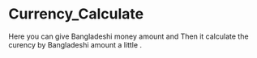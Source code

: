 # Currency_Calculate

Here you can give Bangladeshi money amount and Then it calculate the curency by Bangladeshi amount a little  .
